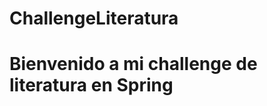 # ChallengeLiteratura
<html>
  <head>
    
  </head>
  <body>
    <h1>Bienvenido a mi challenge de literatura en Spring</h1>
    
  </body>
</html>
